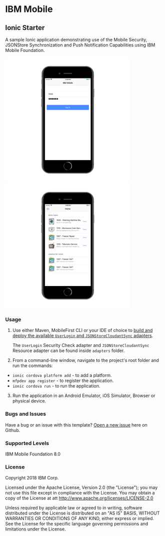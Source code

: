 IBM Mobile
===
## Ionic Starter
A sample Ionic application demonstrating use of the Mobile Security, JSONStore Synchronization and Push Notification Capabilities using IBM Mobile Foundation.

<p float="left">
  <img src="images/login.png" width="400" />
  <img src="images/home.png" width="400" /> 
</p>


### Usage

1. Use either Maven, MobileFirst CLI or your IDE of choice to [build and deploy the available `UserLogin` and `JSONStoreCloudantSync` adapters](https://mobilefirstplatform.ibmcloud.com/tutorials/en/foundation/8.0/adapters/creating-adapters/).

	The `UserLogin` Security Check adapter and `JSONStoreCloudantSync ` Resource adapter can be found inside `adapters` folder.

2. From a command-line window, navigate to the project's root folder and run the commands:
 - `ionic cordova platform add` - to add a platform.
 - `mfpdev app register` - to register the application.
 - `ionic cordova run` - to run the application.

3. Run the application in an Android Emulator, iOS Simulator, Browser or physical device.

### Bugs and Issues

Have a bug or an issue with this template? [Open a new issue](https://github.com/ibmmobile/mf-starter-ionic/issues) here on Github.

### Supported Levels
IBM Mobile Foundation 8.0

### License
Copyright 2018 IBM Corp.

Licensed under the Apache License, Version 2.0 (the "License");
you may not use this file except in compliance with the License.
You may obtain a copy of the License at
att
http://www.apache.org/licenses/LICENSE-2.0

Unless required by applicable law or agreed to in writing, software
distributed under the License is distributed on an "AS IS" BASIS,
WITHOUT WARRANTIES OR CONDITIONS OF ANY KIND, either express or implied.
See the License for the specific language governing permissions and
limitations under the License.
